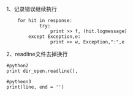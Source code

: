 1、记录错误继续执行

```
    for hit in response:
            try:
                print >> f, (hit.logmessage)
        except Exception,e:
                print >> w, Exception,":",e
```

2、readline文件去掉换行

```
#python2
print dir_open.readline(), 

#pytheon3
print(line, end = '')

```



